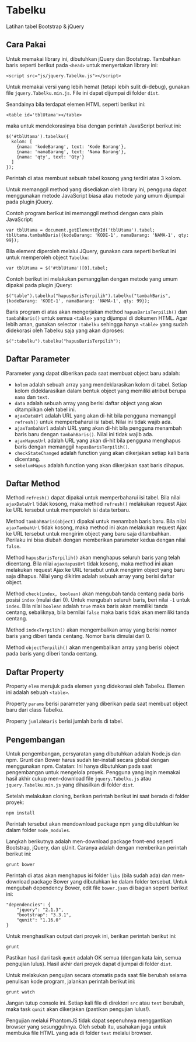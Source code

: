 # Tabelku

Latihan tabel Bootstrap & jQuery

## Cara Pakai

Untuk memakai library ini, dibutuhkan jQuery dan Bootstrap.  Tambahkan baris seperti berikut pada `<head>` untuk menyertakan library ini:

```
<script src="js/jquery.Tabelku.js"></script>
```

Untuk memakai versi yang lebih hemat (tetapi lebih sulit di-debug), gunakan file `jquery.Tabelku.min.js`.  File ini dapat dijumpai di folder `dist`.

Seandainya bila terdapat elemen HTML seperti berikut ini:

```
<table id='tblUtama'></table>
```

maka untuk mendekorasinya bisa dengan perintah JavaScript berikut ini:

```
$('#tblUtama').tabelku({
  kolom: [
    {nama: 'kodeBarang', text: 'Kode Barang'},
    {nama: 'namaBarang', text: 'Nama Barang'},
    {nama: 'qty', text: 'Qty'}
  ]
});
```

Perintah di atas membuat sebuah tabel kosong yang terdiri atas 3 kolom.

Untuk memanggil method yang disediakan oleh library ini, pengguna dapat menggunakan metode JavaScript biasa atau metode yang umum dijumpai pada plugin jQuery.

Contoh program berikut ini memanggil method dengan cara plain JavaScript:

```
var tblUtama = document.getElementById('tblUtama').tabel;
tblUtama.tambahBaris({kodeBarang: 'KODE-1', namaBarang: 'NAMA-1', qty: 99});
```

Bila element diperoleh melalui JQuery, gunakan cara seperti berikut ini untuk memperoleh object `Tabelku`:

```
var tblUtama = $('#tblUtama')[0].tabel;
```

Contoh berikut ini melakukan pemanggilan dengan metode yang umum dipakai pada plugin jQuery:

```
$("table").tabelku("hapusBarisTerpilih").tabelku("tambahBaris", {kodeBarang: 'KODE-1', namaBarang: 'NAMA-1', qty: 99});
```

Baris program di atas akan mengerjakan method `hapusBarisTerpilih()` dan `tambahBaris()` untuk semua `<table>` yang dijumpai di dokumen HTML.  Agar lebih aman, gunakan selector `:tabelku` sehingga hanya `<table>` yang sudah didekorasi oleh Tabelku saja yang akan diproses:

```
$(":tabelku").tabelku("hapusBarisTerpilih");
```

## Daftar Parameter

Parameter yang dapat diberikan pada saat membuat object baru adalah:

* `kolom` adalah sebuah array yang mendeklarasikan kolom di tabel.  Setiap kolom dideklarasikan dalam bentuk object yang memiliki atribut berupa `nama` dan `text`.
* `data` adalah sebuah array yang berisi daftar object yang akan ditampilkan oleh tabel ini.
* `ajaxDataUrl` adalah URL yang akan di-hit bila pengguna memanggil `refresh()` untuk memperbaharui isi tabel.  Nilai ini tidak wajib ada.
* `ajaxTambahUrl` adalah URL yang akan di-hit bila pengguna menambah baris baru dengan `tambahBaris()`.  Nilai ini tidak wajib ada.
* `ajaxHapusUrl` adalah URL yang akan di-hit bila pengguna menghapus baris dengan memanggil `hapusBarisTerpilih()`.
* `checkStateChanged` adalah function yang akan dikerjakan setiap kali baris dicentang.
* `sebelumHapus` adalah function yang akan dikerjakan saat baris dihapus.

## Daftar Method

Method `refresh()` dapat dipakai untuk memperbaharui isi tabel.  Bila nilai `ajaxDataUrl` tidak kosong, maka method `refresh()` melakukan request Ajax ke URL tersebut untuk memperoleh isi data terbaru.

Method `tambahBaris(object)` dipakai untuk menambah baris baru.  Bila nilai `ajaxTambahUrl` tidak kosong, maka method ini akan melakukan request Ajax ke URL tersebut untuk mengirim object yang baru saja ditambahkan.  Perilaku ini bisa diubah dengan memberikan parameter kedua dengan nilai `false`.

Method `hapusBarisTerpilih()` akan menghapus seluruh baris yang telah dicentang.  Bila nilai `ajaxHapusUrl` tidak kosong, maka method ini akan melakukan request Ajax ke URL tersebut untuk mengirim object yang baru saja dihapus.  Nilai yang dikirim adalah sebuah array yang berisi daftar object.

Method `check(index, boolean)` akan mengubah tanda centang pada baris posisi `index` (mulai dari 0).  Untuk mengubah seluruh baris, beri nilai `-1` untuk `index`.  Bila nilai `boolean` adalah `true` maka baris akan memiliki tanda centang, sebaliknya, bila bernilai `false` maka baris tidak akan memiliki tanda centang.

Method `indexTerpilih()` akan mengembalikan array yang berisi nomor baris yang diberi tanda centang.  Nomor baris dimulai dari 0.

Method `objectTerpilih()` akan mengembalikan array yang berisi object pada baris yang diberi tanda centang.

## Daftar Property

Property `elem` merujuk pada elemen yang didekorasi oleh Tabelku.  Elemen ini adalah sebuah `<table>`.

Property `params` berisi parameter yang diberikan pada saat membuat object baru dari class Tabelku.

Property `jumlahBaris` berisi jumlah baris di tabel.

## Pengembangan

Untuk pengembangan, persyaratan yang dibutuhkan adalah Node.js dan npm.  Grunt dan Bower harus sudah ter-install secara global dengan menggunakan npm.  Catatan: Ini hanya dibutuhkan pada saat pengembangan untuk mengelola proyek.  Pengguna yang ingin memakai hasil akhir cukup men-download file `jquery.Tabelku.js` atau `jquery.Tabelku.min.js` yang dihasilkan di folder `dist`.

Setelah melakukan cloning, berikan perintah berikut ini saat berada di folder proyek:

```
npm install
```

Perintah tersebut akan mendownload package npm yang dibutuhkan ke dalam folder `node_modules`.

Langkah berikutnya adalah men-download package front-end seperti Bootstrap, jQuery, dan qUnit.  Caranya adalah dengan memberikan perintah berikut ini:

```
grunt bower
```

Perintah di atas akan menghapus isi folder `libs` (bila sudah ada) dan men-download package Bower yang dibutuhkan ke dalam folder tersebut.  Untuk mengubah dependency Bower, edit file `bower.json` di bagian seperti berikut ini:

```
"dependencies": {
    "jquery": "2.1.3",
    "bootstrap": "3.3.1",
    "qunit": "1.16.0"
}
```

Untuk menghasilkan output dari proyek ini, berikan perintah berikut ini:

```
grunt
```

Pastikan hasil dari task `qunit` adalah OK semua (dengan kata lain, semua pengujian lulus).  Hasil akhir dari proyek dapat dijumpai di folder `dist`.

Untuk melakukan pengujian secara otomatis pada saat file berubah selama penulisan kode program, jalankan perintah berikut ini:

```
grunt watch
```

Jangan tutup console ini.  Setiap kali file di direktori `src` atau `test` berubah, maka task `qunit` akan dikerjakan (pastikan pengujian lulus!).

Pengujian melalui PhantomJS tidak dapat sepenuhnya menggantikan browser yang sesungguhnya.  Oleh sebab itu, usahakan juga untuk membuka file HTML yang ada di folder `test` melalui browser.